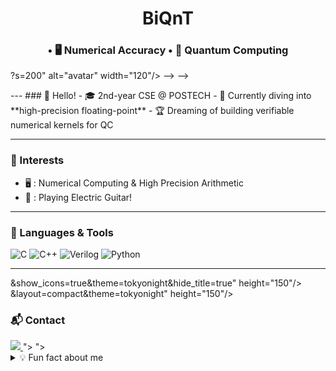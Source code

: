 <!-- ──────────────────────────────── -->
<!--   GitHub Profile README   v1.1.1   -->
<!-- ──────────────────────────────── -->

<!-- 1) 대문 배너 / 닉네임 -->
<h1 align="center">BiQnT</h1>
<h3 align="center"> • 🖥️ Numerical Accuracy • 🔬 Quantum Computing</h3>

<!-- 프로필 아바타 (원하면 삭제) -->
<!-- <p align="center"> -->
<!--  <img src="https://avatars.githubusercontent.com/u/<!-- 수정: 네 GitHub ID -->?s=200" alt="avatar" width="120"/> --> -->


</p> 
--- 
<!-- 2) About / Bio -->
### 👋 Hello!
- 🎓 2nd-year CSE @ POSTECH  
- 🌱 Currently diving into **high-precision floating-point**  
- 🏆 Dreaming of building verifiable numerical kernels for QC

<!-- > **Motto:** *“0.1 보다 나은 0.001 을, 그리고 언젠간 1e-9 를.”* -->

---

<!-- 3) Interests -->
### 🧭 Interests
- 🖥️ : Numerical Computing & High Precision Arithmetic
- 🎸 : Playing Electric Guitar!
---

<!-- 4) Languages / Tools (Shield.io badges) -->
### 🧰 Languages & Tools
![C](https://img.shields.io/badge/C-272C34?style=for-the-badge&logo=c&logoColor=white)
![C++](https://img.shields.io/badge/C%2B%2B-00599C?style=for-the-badge&logo=c%2B%2B&logoColor=white)
![Verilog](https://img.shields.io/badge/Verilog-148EFF?style=for-the-badge)
![Python](https://img.shields.io/badge/Python-3776AB?style=for-the-badge&logo=python&logoColor=white)

---

<!-- 5) GitHub Stats (선택) -->
<!--
### 📊 Stats
<p align="center">
  <img src="https://github-readme-stats.vercel.app/api?username=<!-- 수정: 네 닉네임 -->&show_icons=true&theme=tokyonight&hide_title=true" height="150"/>
  
<!--
  <img src="https://github-readme-stats.vercel.app/api/top-langs/?username=<!-- 수정 -->&layout=compact&theme=tokyonight" height="150"/>

<!--
</p>

---
-->
<!-- 6) Contact -->
### 📬 Contact
<a href="mailto: adh2498@postech.ac.kr ">
  <img src="https://img.shields.io/badge/GMail-EA4335?style=flat-square&logo=gmail&logoColor=white"/>
</a>
<!--<a href="https://solved.ac/profile/<!-- 수정: solved.ac ID 있으면 -->">
 <!-- <img src="https://img.shields.io/badge/Solved.ac-101010?style=flat-square&logo=hellokitty&logoColor=white" />
</a>
<!-- 필요 없으면 위/아래 링크 지우기 -->
<!--<a href="https://velog.io/@<!-- 수정: Velog 닉 -->">
  <!--<img src="https://img.shields.io/badge/Velog-20C997?style=flat-square&logo=velog&logoColor=white"/>
</a>

---

<!-- 7) Fun fact / Footer -->
<details>
<summary>💡 Fun fact about me</summary>

```txt
• Played guitar in a college representative band (Bremen)  
• Obsessed with HiDPI monitor scaling  

